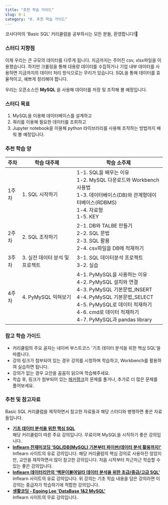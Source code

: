 ```yaml
---
title: "추천 학습 가이드"
slug: 0-1
category: "0. 추천 학습 가이드"
---
```


코사다마의 'Basic SQL' 커리큘럼을 공부하시는 모든 분들, 환영합니다!🙌

### 스터디 지향점
이제 우리는 큰 규모의 데이터를 다루게 됩니다. 지금까지는 주어진 csv, xlsx파일을 이용했습니다. 하지만 크롤링을 통해 대용량 데이터를 수집하거나 기업 내부 데이터를 사용하면 지금까지의 데이터 처리 방식으로는 무리가 있습니다. SQL을 통해 데이터를 효율적이고, 예쁘게 정리해야 합니다.

우리는 오픈소스인 __MySQL__ 을 사용해 데이터를 저장 및 조작해 볼 예정입니다.

### 스터디 목표
1.  MySQL을 이용해 데이터베이스를 설계하고
2.  쿼리를 이용해 필요한 데이터를 조회하고
3.  Jupyter notebook을 이용해 python 라이브러리를 사용해 조작하는 방법까지 배워 볼 예정입니다.

### 추천 학습 양
<table> 
<thead> 
<tr>  
<th>주차</th> 
<th>학습 대주제</th>  
<th>학습 소주제</th>  
</tr>  
</thead> 
<tbody>  
<tr> 
<td>1주차</td>  
<td>1. SQL 시작하기</td> 
<td> 
1-1. SQL을 배우는 이유<br> 
1-2. MySQL 다운로드와 Workbench 사용법<br>
1-3. 데이터베이스(DB)와 관계형데이터베이스(RDBMS) <br>
1-4. 자료형<br>
1-5. KEY
</td> 
</tr> 
<tr>  
<td>2주차</td> 
<td>2. SQL 조작하기</td> 
<td> 
2-1. DB와 TALBE 만들기<br> 
2-2. SQL 문법<br>
2-3. SQL 활용 <br>
2-4.  csv파일을 DB에 적재하기 
</td>
<tr>  
<td>3주차</td> 
<td>3. 실전 데이터 분석 및 프로젝트
<td> 
3-1. SQL 데이터분석 프로젝트<br> 
3-2. 실습
</td>
</tr>  
<tr>  
<td>4주차</td> 
<td>4. PyMySQL 익혀보기</td>
<td> 
4-1. PyMySQL을 사용하는 이유<br> 
4-2. PyMySQL 설치와 연결<br>
4-3. PyMySQL 기본문법_INSERT<br>
4-4. PyMySQL 기본문법_SELECT<br>
4-5. PyMySQL로 데이터 적재하기<br>
4-6. cmd로 데이터 적재하기<br>
4-7. PyMySQL과 pandas library
</td>
</tr>    
</tbody> 
</table>

### 참고 학습 가이드   
* 커리큘럼의 주요 골자는 네이버 부스트코스 '기초 데이터 분석을 위한 핵심 SQL'을 따릅니다. 
* 강의 링크가 첨부되어 있는 경우 강의를 시청하며 학습하고, Workbench를 활용하여 실습하면 됩니다. 
* 강의가 없는 경우 교안을 꼼꼼히 읽으며 학습해주세요. 
* 학습 후, 링크가 첨부되어 있는 [해커랭크](https://www.hackerrank.com/)의 문제를 풀거나, 추가로 더 많은 문제를 풀어보세요. 

### 추천 및 참고자료
Basic SQL 커리큘럼을 제작하면서 참고한 자료들과 해당 스터디와 병행하면 좋은 자료들입니다.

* [__기초 데이터 분석을 위한 핵심 SQL__](https://www.boostcourse.org/ds102/joinLectures/114920)      
	해당 커리큘럼이 따른 주요 강의입니다. 무료이며 MySQL을 시작하기 좋은 강의입니다.
* [__Inflearn 잔재미코딩 'SQL/DB(MySQL) 기본부터 파이썬/데이터 분석 활용까지!'__](https://www.inflearn.com/course/sql-db-mysql-%ED%8C%8C%EC%9D%B4%EC%8D%AC-%EB%8D%B0%EC%9D%B4%ED%84%B0%EB%B6%84%EC%84%9D)       
	Inflearn 사이트의 유료 강의입니다. 해당 커리큘럼의 핵심 강의로 사용하진 않았지만, 교안을 제작하면서 많이 참고한 강의입니다. 처음 시작부터 차근차근 학습할 수 있는 좋은 강의입니다. 
* [__Inflearn 데이터리안의 '백문이불여일타 데이터 분석을 위한 초급/중급/고급 SQL'__](https://www.inflearn.com/course/%EB%8D%B0%EC%9D%B4%ED%84%B0-%EB%B6%84%EC%84%9D-%EC%A4%91%EA%B8%89-sql?inst=2fb58a97)      
	Inflearn 사이트의 유료 강의입니다. 위 강의는 기초 학습 내용을 담은 강의라면 이 강의는 중급자가 학습하기에 적합한 강의입니다. 
* [__생활코딩 - Egoing Lee 'DataBase 1&2 MySQL'__](https://www.inflearn.com/course/database-2-mysql-%EA%B0%95%EC%A2%8C)      
	Inflearn 사이트의 무료 강의입니다. 

